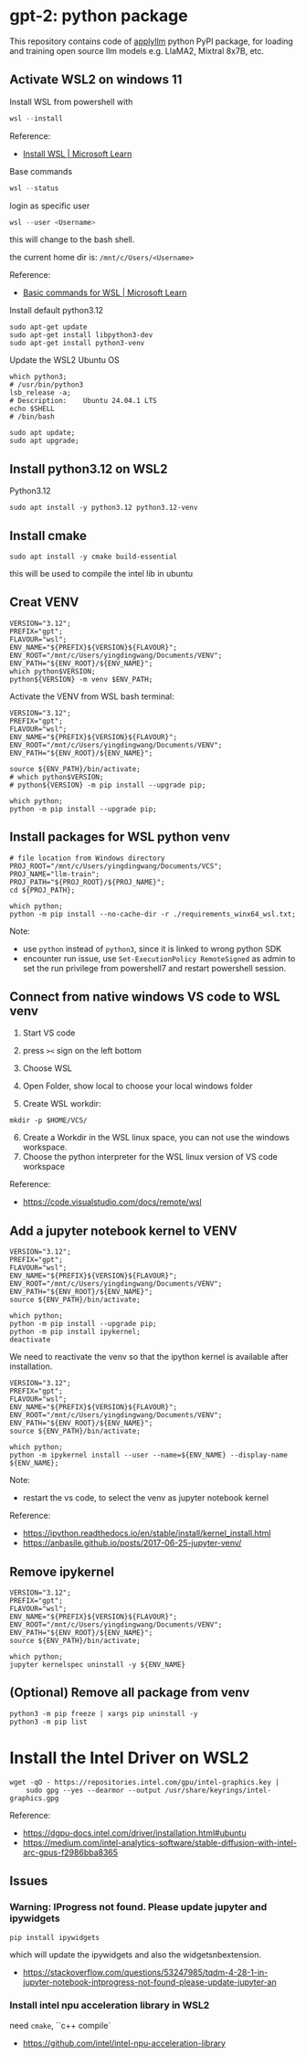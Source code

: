 # gpt-2: python package
This repository contains code of [applyllm](https://pypi.org/project/applyllm/) python PyPI package, for loading and training open source llm models e.g. LlaMA2, Mixtral 8x7B, etc.

## Activate WSL2 on windows 11

Install WSL from powershell with
```powershell
wsl --install
```
Reference:
* [Install WSL | Microsoft Learn](https://learn.microsoft.com/en-us/windows/wsl/install)

Base commands
```powershell
wsl --status
```

login as specific user
```powershell
wsl --user <Username>
```
this will change to the bash shell.

the current home dir is:
`/mnt/c/Users/<Username>` 

Reference:
* [Basic commands for WSL | Microsoft Learn](https://learn.microsoft.com/en-us/windows/wsl/basic-commands)

Install default python3.12 
```shell
sudo apt-get update
sudo apt-get install libpython3-dev
sudo apt-get install python3-venv
```

Update the WSL2 Ubuntu OS
```shell
which python3;
# /usr/bin/python3
lsb_release -a;
# Description:    Ubuntu 24.04.1 LTS
echo $SHELL
# /bin/bash

sudo apt update;
sudo apt upgrade;
```

## Install python3.12 on WSL2

Python3.12
```shell
sudo apt install -y python3.12 python3.12-venv
```

## Install cmake
```
sudo apt install -y cmake build-essential
```
this will be used to compile the intel lib in ubuntu

<!--
## Install python3.11 on WSL2
Add universal repository
```shell
sudo add-apt-repository universe;
sudo apt update
```

Python3.11
```shell
sudo apt install -y python3.11 python3.11-venv
```

Reference:
* https://askubuntu.com/a/1398569
* https://rothoma2.com/2023/06/03/how-to-install-python-3-11-on-ubuntu-wsl/
-->

## Creat VENV
```shell
VERSION="3.12";
PREFIX="gpt";
FLAVOUR="wsl";
ENV_NAME="${PREFIX}${VERSION}${FLAVOUR}";
ENV_ROOT="/mnt/c/Users/yingdingwang/Documents/VENV";
ENV_PATH="${ENV_ROOT}/${ENV_NAME}";
which python$VERSION;
python${VERSION} -m venv $ENV_PATH;
```

Activate the VENV from WSL bash terminal:
```shell
VERSION="3.12";
PREFIX="gpt";
FLAVOUR="wsl";
ENV_NAME="${PREFIX}${VERSION}${FLAVOUR}";
ENV_ROOT="/mnt/c/Users/yingdingwang/Documents/VENV";
ENV_PATH="${ENV_ROOT}/${ENV_NAME}";

source ${ENV_PATH}/bin/activate;
# which python$VERSION;
# python${VERSION} -m pip install --upgrade pip;

which python;
python -m pip install --upgrade pip;
```

## Install packages for WSL python venv 
```shell
# file location from Windows directory
PROJ_ROOT="/mnt/c/Users/yingdingwang/Documents/VCS";
PROJ_NAME="llm-train";
PROJ_PATH="${PROJ_ROOT}/${PROJ_NAME}";
cd ${PROJ_PATH};

which python;
python -m pip install --no-cache-dir -r ./requirements_winx64_wsl.txt;
```
Note:
* use `python` instead of `python3`, since it is linked to wrong python SDK 
* encounter run issue, use `Set-ExecutionPolicy RemoteSigned` as admin to set the run privilege from powershell7 and restart powershell session.


## Connect from native windows VS code to WSL venv

1. Start VS code
2. press `><` sign on the left bottom
3. Choose WSL 
4. Open Folder, show local to choose your local windows folder

5. Create WSL workdir:
```shell
mkdir -p $HOME/VCS/
```
6. Create a Workdir in the WSL linux space, you can not use the windows workspace.
7. Choose the python interpreter for the WSL linux version of VS code workspace

Reference:
* https://code.visualstudio.com/docs/remote/wsl 


## Add a jupyter notebook kernel to VENV
```shell
VERSION="3.12";
PREFIX="gpt";
FLAVOUR="wsl";
ENV_NAME="${PREFIX}${VERSION}${FLAVOUR}";
ENV_ROOT="/mnt/c/Users/yingdingwang/Documents/VENV";
ENV_PATH="${ENV_ROOT}/${ENV_NAME}";
source ${ENV_PATH}/bin/activate;

which python;
python -m pip install --upgrade pip;
python -m pip install ipykernel;
deactivate
```

We need to reactivate the venv so that the ipython kernel is available after installation.
```shell
VERSION="3.12";
PREFIX="gpt";
FLAVOUR="wsl";
ENV_NAME="${PREFIX}${VERSION}${FLAVOUR}";
ENV_ROOT="/mnt/c/Users/yingdingwang/Documents/VENV";
ENV_PATH="${ENV_ROOT}/${ENV_NAME}";
source ${ENV_PATH}/bin/activate;

which python;
python -m ipykernel install --user --name=${ENV_NAME} --display-name ${ENV_NAME};
```
Note: 
* restart the vs code, to select the venv as jupyter notebook kernel

Reference:
* https://ipython.readthedocs.io/en/stable/install/kernel_install.html
* https://anbasile.github.io/posts/2017-06-25-jupyter-venv/

## Remove ipykernel
```shell
VERSION="3.12";
PREFIX="gpt";
FLAVOUR="wsl";
ENV_NAME="${PREFIX}${VERSION}${FLAVOUR}";
ENV_ROOT="/mnt/c/Users/yingdingwang/Documents/VENV";
ENV_PATH="${ENV_ROOT}/${ENV_NAME}";
source ${ENV_PATH}/bin/activate;

which python;
jupyter kernelspec uninstall -y ${ENV_NAME}
```

## (Optional) Remove all package from venv
```shell 
python3 -m pip freeze | xargs pip uninstall -y
python3 -m pip list
```

# Install the Intel Driver on WSL2
```shell
wget -qO - https://repositories.intel.com/gpu/intel-graphics.key |
    sudo gpg --yes --dearmor --output /usr/share/keyrings/intel-graphics.gpg
```

Reference:
* https://dgpu-docs.intel.com/driver/installation.html#ubuntu
* https://medium.com/intel-analytics-software/stable-diffusion-with-intel-arc-gpus-f2986bba8365

## Issues

### Warning: IProgress not found. Please update jupyter and ipywidgets
```shell
pip install ipywidgets
```
which will update the ipywidgets and also the widgetsnbextension.

* https://stackoverflow.com/questions/53247985/tqdm-4-28-1-in-jupyter-notebook-intprogress-not-found-please-update-jupyter-an

### Install intel npu acceleration library in WSL2

need `cmake`, ``c++ compile`

* https://github.com/intel/intel-npu-acceleration-library